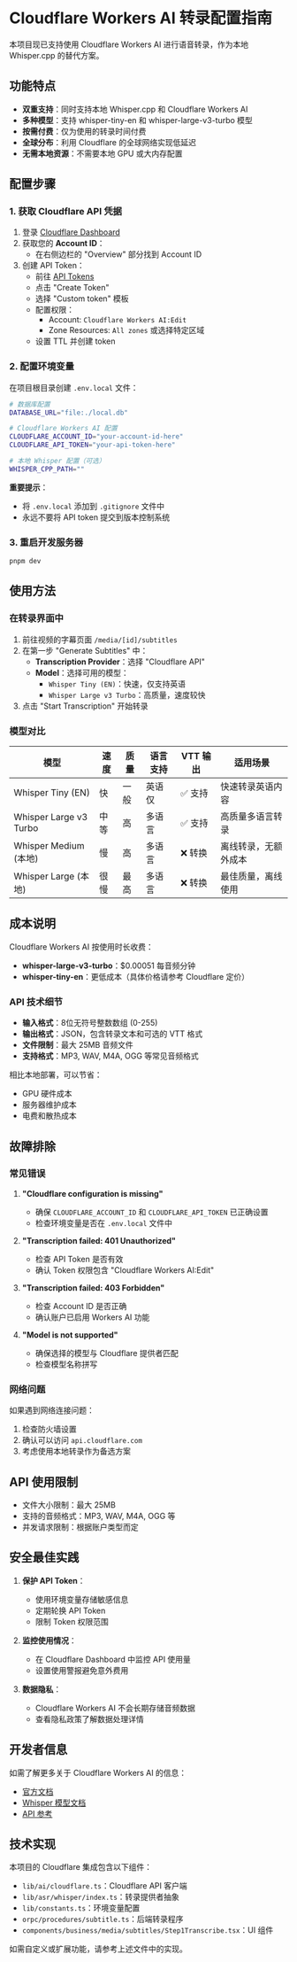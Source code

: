 # Cloudflare Workers AI 转录配置指南

本项目现已支持使用 Cloudflare Workers AI 进行语音转录，作为本地 Whisper.cpp 的替代方案。

## 功能特点

- **双重支持**：同时支持本地 Whisper.cpp 和 Cloudflare Workers AI
- **多种模型**：支持 whisper-tiny-en 和 whisper-large-v3-turbo 模型
- **按需付费**：仅为使用的转录时间付费
- **全球分布**：利用 Cloudflare 的全球网络实现低延迟
- **无需本地资源**：不需要本地 GPU 或大内存配置

## 配置步骤

### 1. 获取 Cloudflare API 凭据

1. 登录 [Cloudflare Dashboard](https://dash.cloudflare.com/)
2. 获取您的 **Account ID**：
   - 在右侧边栏的 "Overview" 部分找到 Account ID
3. 创建 API Token：
   - 前往 [API Tokens](https://dash.cloudflare.com/profile/api-tokens)
   - 点击 "Create Token"
   - 选择 "Custom token" 模板
   - 配置权限：
     - Account: `Cloudflare Workers AI:Edit`
     - Zone Resources: `All zones` 或选择特定区域
   - 设置 TTL 并创建 token

### 2. 配置环境变量

在项目根目录创建 `.env.local` 文件：

```bash
# 数据库配置
DATABASE_URL="file:./local.db"

# Cloudflare Workers AI 配置
CLOUDFLARE_ACCOUNT_ID="your-account-id-here"
CLOUDFLARE_API_TOKEN="your-api-token-here"

# 本地 Whisper 配置（可选）
WHISPER_CPP_PATH=""
```

**重要提示**：
- 将 `.env.local` 添加到 `.gitignore` 文件中
- 永远不要将 API token 提交到版本控制系统

### 3. 重启开发服务器

```bash
pnpm dev
```

## 使用方法

### 在转录界面中

1. 前往视频的字幕页面 `/media/[id]/subtitles`
2. 在第一步 "Generate Subtitles" 中：
   - **Transcription Provider**：选择 "Cloudflare API"
   - **Model**：选择可用的模型：
     - `Whisper Tiny (EN)`：快速，仅支持英语
     - `Whisper Large v3 Turbo`：高质量，速度较快
3. 点击 "Start Transcription" 开始转录

### 模型对比

| 模型 | 速度 | 质量 | 语言支持 | VTT 输出 | 适用场景 |
|------|------|------|----------|----------|----------|
| Whisper Tiny (EN) | 快 | 一般 | 英语仅 | ✅ 支持 | 快速转录英语内容 |
| Whisper Large v3 Turbo | 中等 | 高 | 多语言 | ✅ 支持 | 高质量多语言转录 |
| Whisper Medium (本地) | 慢 | 高 | 多语言 | ❌ 转换 | 离线转录，无额外成本 |
| Whisper Large (本地) | 很慢 | 最高 | 多语言 | ❌ 转换 | 最佳质量，离线使用 |

## 成本说明

Cloudflare Workers AI 按使用时长收费：

- **whisper-large-v3-turbo**：$0.00051 每音频分钟
- **whisper-tiny-en**：更低成本（具体价格请参考 Cloudflare 定价）

### API 技术细节

- **输入格式**：8位无符号整数数组 (0-255)
- **输出格式**：JSON，包含转录文本和可选的 VTT 格式
- **文件限制**：最大 25MB 音频文件
- **支持格式**：MP3, WAV, M4A, OGG 等常见音频格式

相比本地部署，可以节省：
- GPU 硬件成本
- 服务器维护成本
- 电费和散热成本

## 故障排除

### 常见错误

1. **"Cloudflare configuration is missing"**
   - 确保 `CLOUDFLARE_ACCOUNT_ID` 和 `CLOUDFLARE_API_TOKEN` 已正确设置
   - 检查环境变量是否在 `.env.local` 文件中

2. **"Transcription failed: 401 Unauthorized"**
   - 检查 API Token 是否有效
   - 确认 Token 权限包含 "Cloudflare Workers AI:Edit"

3. **"Transcription failed: 403 Forbidden"**
   - 检查 Account ID 是否正确
   - 确认账户已启用 Workers AI 功能

4. **"Model is not supported"**
   - 确保选择的模型与 Cloudflare 提供者匹配
   - 检查模型名称拼写

### 网络问题

如果遇到网络连接问题：
1. 检查防火墙设置
2. 确认可以访问 `api.cloudflare.com`
3. 考虑使用本地转录作为备选方案

## API 使用限制

- 文件大小限制：最大 25MB
- 支持的音频格式：MP3, WAV, M4A, OGG 等
- 并发请求限制：根据账户类型而定

## 安全最佳实践

1. **保护 API Token**：
   - 使用环境变量存储敏感信息
   - 定期轮换 API Token
   - 限制 Token 权限范围

2. **监控使用情况**：
   - 在 Cloudflare Dashboard 中监控 API 使用量
   - 设置使用警报避免意外费用

3. **数据隐私**：
   - Cloudflare Workers AI 不会长期存储音频数据
   - 查看隐私政策了解数据处理详情

## 开发者信息

如需了解更多关于 Cloudflare Workers AI 的信息：

- [官方文档](https://developers.cloudflare.com/workers-ai/)
- [Whisper 模型文档](https://developers.cloudflare.com/workers-ai/models/whisper/)
- [API 参考](https://developers.cloudflare.com/workers-ai/api-reference/)

## 技术实现

本项目的 Cloudflare 集成包含以下组件：

- `lib/ai/cloudflare.ts`：Cloudflare API 客户端
- `lib/asr/whisper/index.ts`：转录提供者抽象
- `lib/constants.ts`：环境变量配置
- `orpc/procedures/subtitle.ts`：后端转录程序
- `components/business/media/subtitles/Step1Transcribe.tsx`：UI 组件

如需自定义或扩展功能，请参考上述文件中的实现。